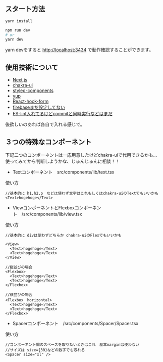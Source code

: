 ## スタート方法

```bash
yarn install 

npm run dev
# or
yarn dev
```

yarn devをすると [http://localhost:3434](http://localhost:3434) で動作確認することができます。

## 使用技術について

-  [Next.js](https://nextjs.org/)
-  [chakra-ui](https://chakra-ui.com/)
-  [styled-components](https://styled-components.com/)
-  [yup](https://github.com/jquense/yup)
-  [React-hook-form](https://react-hook-form.com/)
-  [firebaseまだ設定してない]()
-  [ES-lint入れてるけどcommitと同時実行などはまだ](https://eslint.org/)

後欲しいのあれば各自で入れる感じで。

## ３つの特殊なコンポーネント

下記二つのコンポーネントは一応用意したけどchakra-uiで代用できるかも、、
使ってみてから判断しようかな、じゅんじゅんに相談！！

- Textコンポーネント　src/components/lib/text.tsx

使い方
```
//基本的に h1,h2,p　などは使わず文字はこれもしくはchakra-uiのTextでもいいかも
<Text>hogehoge</Text>
```

- ViewコンポーネントとFlexboxコンポーネント　/src/components/lib/view.tsx

使い方
```
//基本的に divは使わずどちらか chakra-uiのFlexでもいいかも

<View>
  <Text>hogehoge</Text>
  <Text>hogehoge</Text>
</View>

//縦並びの場合
<Flexbox>
  <Text>hogehoge</Text>
  <Text>hogehoge</Text>
</Flexbox>

//横並びの場合
<Flexbox　horizontal>
  <Text>hogehoge</Text>
  <Text>hogehoge</Text>
</Flexbox>
```

- Spacerコンポーネント　/src/components/Spacer/Spacer.tsx

使い方
```
//コンポーネント間のスペースを取りたいときはこれ　基本marginは使わない
//サイズは size={30}などの数字でも取れる
<Spacer size="xl" />
```

